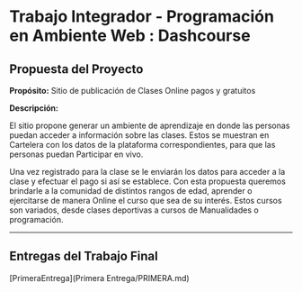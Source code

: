 # Trabajo Integrador - Programación en Ambiente Web : Dashcourse

## Propuesta del Proyecto

**Propósito:**   Sitio de publicación de Clases Online pagos y gratuitos 

**Descripción:**

El sitio propone generar un ambiente de aprendizaje en donde las personas puedan acceder a información sobre las clases. Estos se muestran en Cartelera con los datos de la plataforma correspondientes, para que las personas puedan Participar en vivo. 

Una vez registrado para la clase se le enviarán los datos para acceder a la clase y efectuar el pago si así se establece.
Con esta propuesta queremos brindarle a la comunidad de distintos rangos de edad, aprender o ejercitarse de manera Online el curso que sea de su interés. Estos cursos son variados, desde clases deportivas a cursos de Manualidades o programación.

---

## Entregas del Trabajo Final
[PrimeraEntrega](Primera Entrega/PRIMERA.md)

